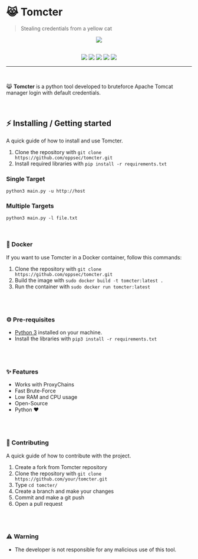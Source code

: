 # 😹 Tomcter
> Stealing credentials from a yellow cat

<div align="center">
    <img src="https://i.imgur.com/ePw5RQ5.png">
</div>

<br>

<p align="center">
    <img src="https://img.shields.io/github/license/oppsec/tomcter?color=yellow&logo=github&logoColor=yellow&style=for-the-badge">
    <img src="https://img.shields.io/github/issues/oppsec/tomcter?color=yellow&logo=github&logoColor=yellow&style=for-the-badge">
    <img src="https://img.shields.io/github/stars/oppsec/tomcter?color=yellow&label=STARS&logo=github&logoColor=yellow&style=for-the-badge">
    <img src="https://img.shields.io/github/forks/oppsec/tomcter?color=yellow&logo=github&logoColor=yellow&style=for-the-badge">
    <img src="https://img.shields.io/github/languages/code-size/oppsec/tomcter?color=yellow&logo=github&logoColor=yellow&style=for-the-badge">
</p>

___

<br>

<p> 😹 <b>Tomcter</b> is a python tool developed to bruteforce Apache Tomcat manager login with default credentials. </p>

<br>

## ⚡ Installing / Getting started

A quick guide of how to install and use Tomcter.
1. Clone the repository with `git clone https://github.com/oppsec/tomcter.git`
2. Install required libraries with `pip install -r requirements.txt`

### Single Target
`python3 main.py -u http://host`
<br>

### Multiple Targets
`python3 main.py -l file.txt`

<br>

### 🐳 Docker
If you want to use Tomcter in a Docker container, follow this commands:

1. Clone the repository with `git clone https://github.com/oppsec/tomcter.git`
2. Build the image with `sudo docker build -t tomcter:latest .`
3. Run the container with `sudo docker run tomcter:latest`

<br><br>

### ⚙️ Pre-requisites
- [Python 3](https://www.python.org/downloads/) installed on your machine.
- Install the libraries with `pip3 install -r requirements.txt`

<br><br>

### ✨ Features
- Works with ProxyChains
- Fast Brute-Force
- Low RAM and CPU usage
- Open-Source
- Python ❤️

<br><br>


### 🔨 Contributing

A quick guide of how to contribute with the project.

1. Create a fork from Tomcter repository
2. Clone the repository with `git clone https://github.com/your/tomcter.git`
3. Type `cd tomcter/`
4. Create a branch and make your changes
5. Commit and make a git push
6. Open a pull request

<br><br>

### ⚠️ Warning
- The developer is not responsible for any malicious use of this tool.
